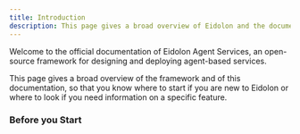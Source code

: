 ```yaml
---
title: Introduction
description: This page gives a broad overview of Eidolon and the documentation
---
```


Welcome to the official documentation of Eidolon Agent Services, an open-source framework for designing and deploying agent-based services.

This page gives a broad overview of the framework and of this documentation, so that you know where to start if you are new to Eidolon or where to look if you need information on a specific feature.

### Before you Start




